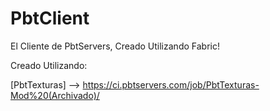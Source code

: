 # PbtClient

El Cliente de PbtServers, Creado Utilizando Fabric!

Creado Utilizando:

 [PbtTexturas] --> https://ci.pbtservers.com/job/PbtTexturas-Mod%20(Archivado)/
